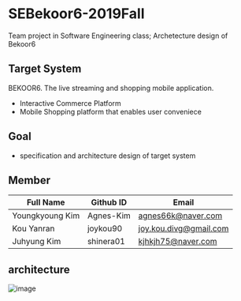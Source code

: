 # SEBekoor6-2019Fall
Team project in Software Engineering class;
Archetecture design of Bekoor6

## Target System
BEKOOR6. The live streaming and shopping mobile application.
* Interactive Commerce Platform
* Mobile Shopping platform that enables user conveniece

## Goal
* specification and architecture design of target system


## Member
Full Name | Github ID | Email
----------|-----------|--------
Youngkyoung Kim | Agnes-Kim | agnes66k@naver.com
Kou Yanran | joykou90 | joy.kou.divg@gmail.com
Juhyung Kim  | shinera01 | kjhkjh75@naver.com

## architecture 
![image](https://user-images.githubusercontent.com/48971920/116597009-11788e00-a960-11eb-8f38-6a2fa022597a.png)

